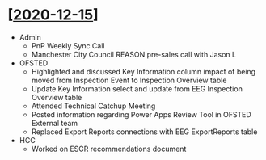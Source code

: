 # [[2020-12-15]]

- Admin
  - PnP Weekly Sync Call
  - Manchester City Council REASON pre-sales call with Jason L
- OFSTED
  - Highlighted and discussed Key Information column impact of being moved from Inspection Event to Inspection Overview table
  - Update Key Information select and update from EEG Inspection Overview table
  - Attended Technical Catchup Meeting
  - Posted information regarding Power Apps Review Tool in OFSTED External team
  - Replaced Export Reports connections with EEG ExportReports table
- HCC
  -  Worked on ESCR recommendations document

[//begin]: # "Autogenerated link references for markdown compatibility"
[2020-12-15]: 2020-12-15 "2020-12-15"
[//end]: # "Autogenerated link references"